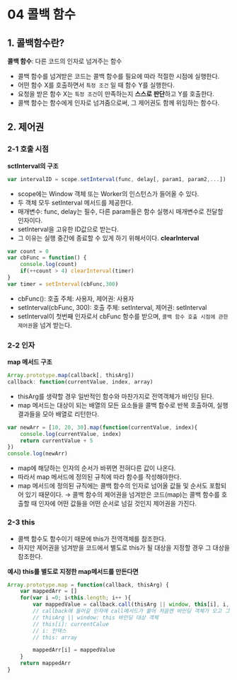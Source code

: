 # 04 콜백 함수

## 1. 콜백함수란?
**콜백 함수**: 다른 코드의 인자로 넘겨주는 함수
- 콜백 함수를 넘겨받은 코드는 콜백 함수를 필요에 따라 적절한 시점에 실행한다.
- 어떤 함수 X를 호출하면서 `특정 조건` 일 때 함수 Y를 실행한다.
- 요청을 받은 함수 X는 `특정 조건`이 만족하는지 **스스로 판단**하고 Y를 호출한다.
- 콜백 함수는 함수에게 인자로 넘겨줌으로써, 그 제어권도 함께 위임하는 함수다.

## 2. 제어권
### 2-1 호출 시점
**sctInterval의 구조**
```js
var intervalID = scope.setInterval(func, delay[, param1, param2,...])
```
- scope에는 Window 객체 또는 Worker의 인스턴스가 들어올 수 있다.
- 두 객체 모두 setInterval 메서드를 제공한다.
- 매개변수: func, delay는 필수, 다른 param들은 함수 실행시 매개변수로 전달할 인자이다.
- setInterval을 고유한 ID값으로 받는다.
- 그 이유는 실행 중간에 종료할 수 있게 하기 위해서이다. **clearInterval**

```js
var count = 0
var cbFunc = function() {
    console.log(count)
    if(++count > 4) clearInterval(timer)
}
var timer = setInterval(cbFunc,300)
```
- cbFunc(): 호출 주체: 사용자, 제어권: 사용자
- setInterval(cbFunc, 300): 호출 주체: setInterval, 제어권: setInterval
- setInterval이 첫번째 인자로서 cbFunc 함수를 받으며, `콜백 함수 호출 시점에 관한 제어권`을 넘겨 받는다.

### 2-2 인자
**map 메서드 구조**
```js
Array.prototype.map(callback[, thisArg])
callback: function(currentValue, index, array)
```
- thisArg를 생략할 경우 일반적인 함수와 마찬가지로 전역객체가 바인딩 된다.
- map 메서드는 대상이 되는 배열의 모든 요소들을 콜백 함수로 반복 호출하여, 실행결과들을 모아 배열로 리턴한다.

```js
var newArr = [10, 20, 30].map(function(currentValue, index){
    console.log(currentValue, index)
    return currentValue + 5
})
console.log(newArr)
```
- map에 해당하는 인자의 순서가 바뀌면 전혀다른 값이 나온다.
- 따라서 map 메서드에 정의된 규칙에 따라 함수를 작성해야한다.
- map 메서드에 정의된 규칙에는 콜백 함수의 인자로 넘어올 값들 및 순서도 포함되어 있기 때문이다.
→ 콜백 함수의 제어권을 넘겨받은 코드(map)는 콜백 함수를 호출할 때 인자에 어떤 값들을 어떤 순서로 넘길 것인지 제어권을 가진다.


### 2-3 this
- 콜백 함수도 함수이기 때문에 this가 전역객체를 참조한다.
- 하지만 제어권을 넘겨받을 코드에서 별도로 this가 될 대상을 지정할 경우 그 대상을 참조한다.

**예시) this를 별도로 지정한 map메서드를 만든다면**
```js
Array.prototype.map = function(callback, thisArg) {
    var mappedArr = []
    for(var i =0; i<this.length; i++ ){
        var mappedValue = callback.call(thisArg || window, this[i], i, this)
        // callback에 들어갈 인자에 call메서드가 붙어 처음엔 바인딩 객체가 오고 그다음은 callback 매개변수가 들어감
        // thisArg || window: this 바인딩 대상 객체
        // this[i]: currentCalue
        // i: 인덱스
        // this: array

        mappedArr[i] = mappedValue
    }
    return mappedArr
}
```











